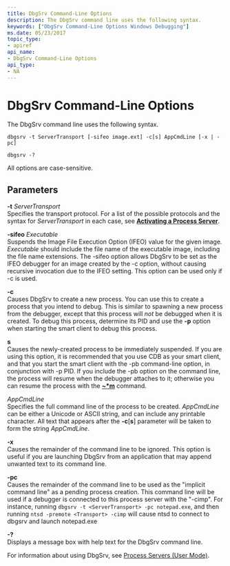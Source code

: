```yaml
---
title: DbgSrv Command-Line Options
description: The DbgSrv command line uses the following syntax.
keywords: ["DbgSrv Command-Line Options Windows Debugging"]
ms.date: 05/23/2017
topic_type:
- apiref
api_name:
- DbgSrv Command-Line Options
api_type:
- NA
---
```


# DbgSrv Command-Line Options


The DbgSrv command line uses the following syntax.

```console
dbgsrv -t ServerTransport [-sifeo image.ext] -c[s] AppCmdLine [-x | -pc] 

dbgsrv -? 
```

All options are case-sensitive.

## <span id="ddk_dbgsrv_command_line_options_dbg"></span><span id="DDK_DBGSRV_COMMAND_LINE_OPTIONS_DBG"></span>Parameters


<span id="_______-t_______ServerTransport______"></span><span id="_______-t_______servertransport______"></span><span id="_______-T_______SERVERTRANSPORT______"></span> **-t** *ServerTransport*   
Specifies the transport protocol. For a list of the possible protocols and the syntax for *ServerTransport* in each case, see [**Activating a Process Server**](activating-a-process-server.md).

<span id="_______-sifeo_______Executable______"></span><span id="_______-sifeo_______executable______"></span><span id="_______-SIFEO_______EXECUTABLE______"></span> **-sifeo** *Executable*   
Suspends the Image File Execution Option (IFEO) value for the given image. *Executable* should include the file name of the executable image, including the file name extensions. The -sifeo option allows DbgSrv to be set as the IFEO debugger for an image created by the -c option, without causing recursive invocation due to the IFEO setting. This option can be used only if -c is used.

<span id="_______-c______"></span><span id="_______-C______"></span> **-c**   
Causes DbgSrv to create a new process. You can use this to create a process that you intend to debug. This is similar to spawning a new process from the debugger, except that this process will *not* be debugged when it is created. To debug this process, determine its PID and use the **-p** option when starting the smart client to debug this process.

<span id="_______s______"></span><span id="_______S______"></span> **s**   
Causes the newly-created process to be immediately suspended. If you are using this option, it is recommended that you use CDB as your smart client, and that you start the smart client with the -pb command-line option, in conjunction with -p PID. If you include the -pb option on the command line, the process will resume when the debugger attaches to it; otherwise you can resume the process with the [**~\*m**](-m--resume-thread-.md) command.

<span id="_______AppCmdLine______"></span><span id="_______appcmdline______"></span><span id="_______APPCMDLINE______"></span> *AppCmdLine*   
Specifies the full command line of the process to be created. *AppCmdLine* can be either a Unicode or ASCII string, and can include any printable character. All text that appears after the **-c**\[**s**\] parameter will be taken to form the string *AppCmdLine*.

<span id="_______-x______"></span><span id="_______-X______"></span> **-x**   
Causes the remainder of the command line to be ignored. This option is useful if you are launching DbgSrv from an application that may append unwanted text to its command line.

<span id="_______-pc______"></span><span id="_______-PC______"></span> **-pc**   
Causes the remainder of the command line to be used as the "implicit command line" as a pending process creation. This command line will be used if a debugger is connected to this process server with the "-cimp". For instance, running ```dbgsrv -t <ServerTransport> -pc notepad.exe```, and then running ```ntsd -premote <Transport> -cimp``` will cause ntsd to connect to dbgsrv and launch notepad.exe

<span id="_______-_______"></span> **-?**   
Displays a message box with help text for the DbgSrv command line.

For information about using DbgSrv, see [Process Servers (User Mode)](process-servers--user-mode-.md).

 

 





